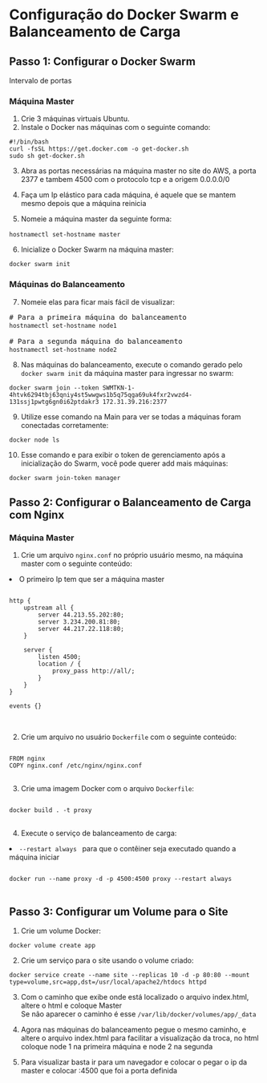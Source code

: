 <!DOCTYPE html>
<html>
<head>
   
</head>
<body>

<h1>Configuração do Docker Swarm e Balanceamento de Carga</h1>

<h2>Passo 1: Configurar o Docker Swarm</h2>
Intervalo de portas

<h3>Máquina Master</h3>

<ol>
    <li>Crie 3 máquinas virtuais Ubuntu.</li>
    <li>Instale o Docker nas máquinas com o seguinte comando:</li>
</ol>

<pre>
<code>#!/bin/bash
curl -fsSL https://get.docker.com -o get-docker.sh
sudo sh get-docker.sh</code>
</pre>

<ol start="3">
    <li>Abra as portas necessárias na máquina master no site do AWS, a porta 2377 e tambem 4500 com o protocolo tcp e a origem 0.0.0.0/0 </li>
</ol>

<ol start="4">
    <li>Faça um Ip elástico para cada máquina, é aquele que se mantem mesmo depois que a máquina reinicia</li>
</ol>

<ol start="5">
    <li>Nomeie a máquina master da seguinte forma:</li>
</ol>

<pre>
<code>hostnamectl set-hostname master </code>  
</pre>

<ol start="6">
    <li>Inicialize o Docker Swarm na máquina master:</li>
</ol>

<pre>
<code>docker swarm init</code>
</pre>

<h3>Máquinas do Balanceamento</h3>

<ol start="7">
    <li>Nomeie elas para ficar mais fácil de visualizar: </li>
</ol>

<pre>
# Para a primeira máquina do balanceamento
<code>hostnamectl set-hostname node1</code> 

# Para a segunda máquina do balanceamento
<code>hostnamectl set-hostname node2</code>  
</pre>

<ol start="8">
    <li>Nas máquinas do balanceamento, execute o comando gerado pelo <code>docker swarm init</code> da máquina master
        para ingressar no swarm:</li>
</ol>

<pre>
<code>docker swarm join --token SWMTKN-1-4htvk6294tbj63qniy4st5wwgws1b5q75qga69uk4fxr2vwzd4-131ssj1pwtg6gn0i62ptdakr3 172.31.39.216:2377</code>
</pre>

<ol start="9">
    <li>Utilize esse comando na Main para ver se todas a máquinas foram conectadas corretamente:</li>
</ol>

<pre>
<code>docker node ls</code>
</pre>


<ol start="10">
    <li>Esse comando e para exibir o token de gerenciamento após a inicialização do Swarm, você pode querer add mais máquinas:</li>
</ol>

<pre>
<code>docker swarm join-token manager</code>
</pre>


<h2>Passo 2: Configurar o Balanceamento de Carga com Nginx</h2>

<h3>Máquina Master</h3>

<ol>
    <li>Crie um arquivo <code>nginx.conf</code> no próprio usuário mesmo, na máquina master com o seguinte conteúdo:</li>
</ol>
<li>O primeiro Ip tem que ser a máquina  master</li>

<pre>
<code>
http {
    upstream all {
        server 44.213.55.202:80; 
        server 3.234.200.81:80;
        server 44.217.22.118:80;
    }

    server {
        listen 4500;
        location / {
            proxy_pass http://all/;
        }
    }
}

events {}
</code>

</pre>


<ol start="2">
    <li>Crie um arquivo no usuário <code>Dockerfile</code> com o seguinte conteúdo:</li>
</ol>

<pre>
<code>
FROM nginx
COPY nginx.conf /etc/nginx/nginx.conf
</code>
</pre>

<ol start="3">
    <li>Crie uma imagem Docker com o arquivo <code>Dockerfile</code>:</li>
</ol>

<pre>
<code>
docker build . -t proxy
</code>
</pre>

<ol start="4">
    <li>Execute o serviço de balanceamento de carga:</li>
</ol>

<li><code>--restart always </code> para que o contêiner seja executado quando a máquina iniciar </li>

<pre>
<code>
docker run --name proxy -d -p 4500:4500 proxy --restart always
</code>
</pre>


<h2>Passo 3: Configurar um Volume para o Site</h2>

<ol>
    <li>Crie um volume Docker:</li>
</ol>

<pre>
<code>docker volume create app</code>
</pre>

<ol start="2">
    <li>Crie um serviço para o site usando o volume criado:</li>
</ol>

<pre>
<code>docker service create --name site --replicas 10 -d -p 80:80 --mount type=volume,src=app,dst=/usr/local/apache2/htdocs httpd</code>
</pre>

<ol start="3">
    <li>Com o caminho que exibe onde está localizado o arquivo index.html, altere o html e coloque Master</li>
    Se não aparecer o caminho é esse <code>/var/lib/docker/volumes/app/_data </code>
</ol>

<ol start="4">
    <li>Agora nas máquinas do balanceamento pegue o mesmo caminho, e altere o arquivo index.html para facilitar a visualização da troca, no html coloque node 1 na primeira máquina e node 2 na segunda </li>
</ol>


<ol start="5">
    <li>Para visualizar basta ir para um navegador e colocar o pegar o ip da master e colocar :4500 que foi a porta definida </li>
</ol>




